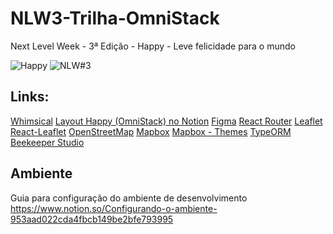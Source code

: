 # NLW3-Trilha-OmniStack
 Next Level Week - 3ª Edição - Happy - Leve felicidade para o mundo

<img alt="Happy" title="Happy" src="https://repository-images.githubusercontent.com/304070417/7684f000-0e23-11eb-9b41-6cebf2eb97e7" style="max-width:100%;">

<img alt="NLW#3" title="NLW#3" src="https://user-images.githubusercontent.com/11990151/96021105-5d7d3e80-0e25-11eb-8c97-e5e32c53e76c.png">

## Links:
[Whimsical](https://whimsical.com/)
[Layout Happy (OmniStack) no Notion](https://www.notion.so/Layout-Happy-OmniStack-faac4d4d638343fe8bab627125a7557c)
[Figma](https://www.figma.com/)
[React Router](https://reactrouter.com/)
[Leaflet](https://leafletjs.com/)
[React-Leaflet](https://react-leaflet.js.org/)
[OpenStreetMap](https://www.openstreetmap.org/)
[Mapbox](https://mapbox.com/)
[Mapbox - Themes](https://docs.mapbox.com/mapbox-gl-js/api/map/)
[TypeORM](https://typeorm.io/)
[Beekeeper Studio](https://github.com/beekeeper-studio/beekeeper-studio)

## Ambiente
Guia para configuração do ambiente de desenvolvimento
https://www.notion.so/Configurando-o-ambiente-953aad022cda4fbcb149be2bfe793995
